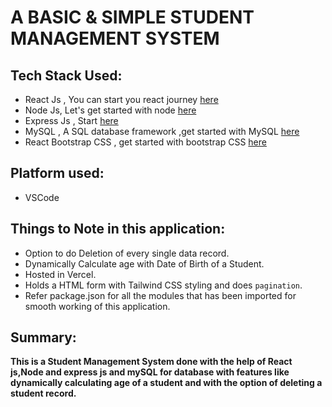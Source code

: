 # A BASIC & SIMPLE STUDENT MANAGEMENT SYSTEM  
## Tech Stack Used:  
- React Js , You can start you react journey [here](https://developer.mozilla.org/en-US/docs/Learn/Tools_and_testing/Client-side_JavaScript_frameworks/React_getting_started)  
- Node Js, Let's get started with node [here](https://nodejs.org/en/learn/getting-started/introduction-to-nodejs)  
- Express Js , Start [here](https://www.geeksforgeeks.org/introduction-to-express/)  
- MySQL , A SQL database framework ,get started with MySQL [here](https://dev.mysql.com/doc/mysql-getting-started/en/)    
- React Bootstrap CSS , get started with bootstrap CSS [here](https://create-react-app.dev/docs/adding-bootstrap/)  
      
 ## Platform used:  
 - VSCode  
    
 ## Things to Note in this application:  
- Option to do Deletion of every single data record.  
- Dynamically Calculate age with Date of Birth of a Student.  
- Hosted in Vercel.  
- Holds a HTML form with Tailwind CSS styling and does `pagination`.  
- Refer package.json for all the modules that has been imported for smooth working of this application.  
    
## Summary:  
**This is a Student Management System done with the help of React js,Node and express js and mySQL for database with features like dynamically calculating age of a student and with the option of deleting a student record.**  
